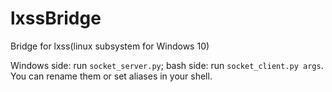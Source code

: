 # lxssBridge
Bridge for lxss(linux subsystem for Windows 10)

Windows side: run `socket_server.py`; bash side: run `socket_client.py args`. 
You can rename them or set aliases in your shell.